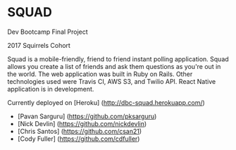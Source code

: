 # SQUAD

Dev Bootcamp Final Project

2017 Squirrels Cohort

Squad is a mobile-friendly, friend to friend instant polling application. Squad allows you create a list of friends and ask them questions as you're out in the world. The web application was built in Ruby on Rails. Other technologies used were Travis CI, AWS S3, and Twilio API. React Native application is in development.

Currently deployed on [Heroku] (http://dbc-squad.herokuapp.com/)

* [Pavan Sarguru] (https://github.com/pksarguru)
* [Nick Devlin] (https://github.com/nickdevlin)
* [Chris Santos] (https://github.com/csan21)
* [Cody Fuller] (https://github.com/cdfuller)
